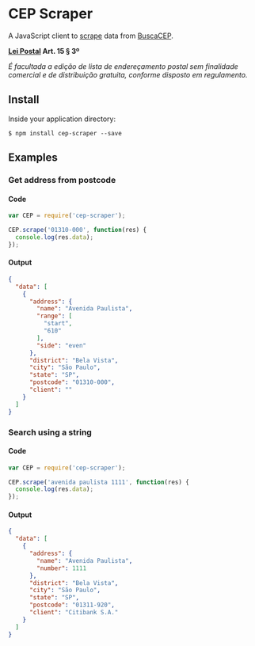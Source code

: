 # CEP Scraper

A JavaScript client to [scrape](https://en.wikipedia.org/wiki/Web_scraping) data from [BuscaCEP](http://www.buscacep.correios.com.br/).

**[Lei Postal](http://www.planalto.gov.br/ccivil_03/leis/L6538.htm) Art. 15 § 3º**

*É facultada a edição de lista de
endereçamento postal sem finalidade
comercial e de distribuição gratuita,
conforme disposto em regulamento.*

## Install

Inside your application directory:
```
$ npm install cep-scraper --save
```

## Examples

### Get address from postcode

#### Code

```javascript
var CEP = require('cep-scraper');

CEP.scrape('01310-000', function(res) {
  console.log(res.data);
});
```

#### Output

```json
{
  "data": [
    {
      "address": {
        "name": "Avenida Paulista",
        "range": [
          "start",
          "610"
        ],
        "side": "even"
      },
      "district": "Bela Vista",
      "city": "São Paulo",
      "state": "SP",
      "postcode": "01310-000",
      "client": ""
    }
  ]
}
```

### Search using a string

#### Code

```javascript
var CEP = require('cep-scraper');

CEP.scrape('avenida paulista 1111', function(res) {
  console.log(res.data);
});
```

#### Output

```json
{
  "data": [
    {
      "address": {
        "name": "Avenida Paulista",
        "number": 1111
      },
      "district": "Bela Vista",
      "city": "São Paulo",
      "state": "SP",
      "postcode": "01311-920",
      "client": "Citibank S.A."
    }
  ]
}
```
